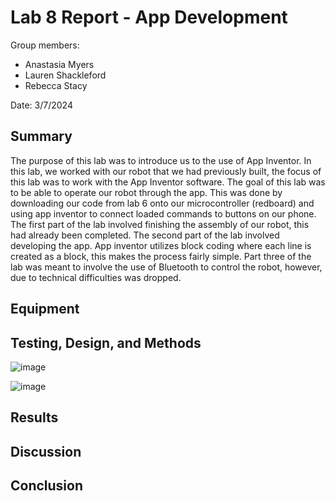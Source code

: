# Lab 8 Report - App Development

Group members:
* Anastasia Myers
* Lauren Shackleford
* Rebecca Stacy

Date: 3/7/2024

## Summary
The purpose of this lab was to introduce us to the use of App Inventor. In this lab, we worked with our robot that we had previously built, the focus of this lab was to work with the App Inventor software. The goal of this lab was to be able to operate our robot through the app. This was done by downloading our code from lab 6 onto our microcontroller (redboard) and using app inventor to connect loaded commands to buttons on our phone. The first part of the lab involved finishing the assembly of our robot, this had already been completed. The second part of the lab involved developing the app. App inventor utilizes block coding where each line is created as a block, this makes the process fairly simple. Part three of the lab was meant to involve the use of Bluetooth to control the robot, however, due to technical difficulties was dropped.


## Equipment



## Testing, Design, and Methods

![image](https://github.com/Perc312/BAE305-SP24-Lab8/assets/156240511/15fb0448-7c61-4061-9785-303ec838a527)

![image](https://github.com/Perc312/BAE305-SP24-Lab8/assets/156240511/b46a36ee-f392-4ee2-9d0a-778505a4206c)



## Results



## Discussion


## Conclusion
